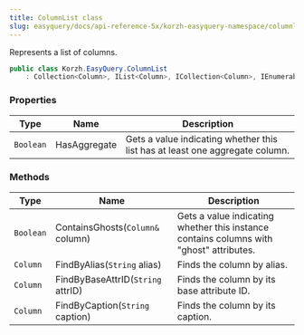 ```yaml
---
title: ColumnList class
slug: easyquery/docs/api-reference-5x/korzh-easyquery-namespace/columnlist-class
---
```



Represents a list of columns.
```csharp
public class Korzh.EasyQuery.ColumnList
    : Collection<Column>, IList<Column>, ICollection<Column>, IEnumerable<Column>, IEnumerable, IList, ICollection, IReadOnlyList<Column>, IReadOnlyCollection<Column>

```

### Properties

| Type | Name | Description | 
| --- | --- | --- | 
| `Boolean` | HasAggregate | Gets a value indicating whether this list has at least one aggregate column. | 


### Methods

| Type | Name | Description | 
| --- | --- | --- | 
| `Boolean` | ContainsGhosts(`Column&` column) | Gets a value indicating whether this instance contains columns with "ghost" attributes. | 
| `Column` | FindByAlias(`String` alias) | Finds the column by alias. | 
| `Column` | FindByBaseAttrID(`String` attrID) | Finds the column by its base attribute ID. | 
| `Column` | FindByCaption(`String` caption) | Finds the column by its caption. |